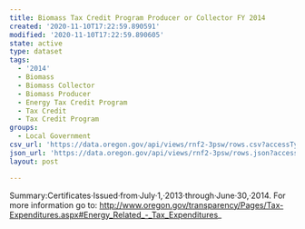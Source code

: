 ```yaml
---
title: Biomass Tax Credit Program Producer or Collector FY 2014
created: '2020-11-10T17:22:59.890591'
modified: '2020-11-10T17:22:59.890605'
state: active
type: dataset
tags:
  - '2014'
  - Biomass
  - Biomass Collector
  - Biomass Producer
  - Energy Tax Credit Program
  - Tax Credit
  - Tax Credit Program
groups:
  - Local Government
csv_url: 'https://data.oregon.gov/api/views/rnf2-3psw/rows.csv?accessType=DOWNLOAD'
json_url: 'https://data.oregon.gov/api/views/rnf2-3psw/rows.json?accessType=DOWNLOAD'
layout: post

---
```

Summary:Certificates·Issued·from·July·1,·2013·through·June·30,·2014. For more information go to: http://www.oregon.gov/transparency/Pages/Tax-Expenditures.aspx#Energy_Related_-_Tax_Expenditures_
